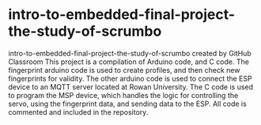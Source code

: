 # intro-to-embedded-final-project-the-study-of-scrumbo
intro-to-embedded-final-project-the-study-of-scrumbo created by GitHub Classroom
This project is a compilation of Arduino code, and C code. The fingerprint arduino code is used to create profiles, and then check new fingerprints for validity. The other arduino code is used to connect the ESP device to an MQTT server located at Rowan University. The C code is used to program the MSP device, which handles the logic for controlling the servo, using the fingerprint data, and sending data to the ESP. All code is commented and included in the repository.
